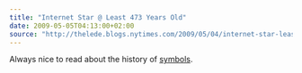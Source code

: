 ```yaml
---
title: "Internet Star @ Least 473 Years Old"
date: 2009-05-05T04:13:00+02:00
source: "http://thelede.blogs.nytimes.com/2009/05/04/internet-star-least-473-years-old/"
---
```


Always nice to read about the history of [symbols](http://www.typography.com/ask/showBlog.php?blogID=98).
